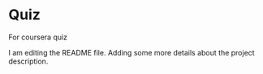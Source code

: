 # Quiz
For coursera quiz

I am editing the README file. Adding some more details about the project description.

